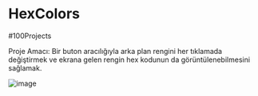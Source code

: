 # HexColors
#100Projects

Proje Amacı:
Bir buton aracılığıyla arka plan rengini her tıklamada değiştirmek ve ekrana gelen rengin hex kodunun da görüntülenebilmesini sağlamak.

![image](https://user-images.githubusercontent.com/64661378/192095274-695ba9cb-80f0-421a-bb2e-b13bffda4cfc.png)





